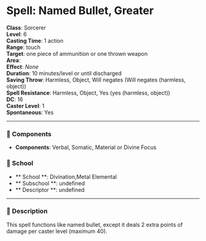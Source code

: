 
# Spell: Named Bullet, Greater
**Class**: Sorcerer  
**Level**: 6  
**Casting Time**: 1 action  
**Range**: touch  
**Target**: one piece of ammunition or one thrown weapon  
**Area**:   
**Effect**: _None_  
**Duration**: 10 minutes/level or until discharged  
**Saving Throw**: Harmless, Object, Will negates (Will negates (harmless, object))  
**Spell Resistance**: Harmless, Object, Yes (yes (harmless, object))  
**DC**: 16  
**Caster Level**: 1  
**Spontaneous**: Yes

---

### 🔮 Components
- **Components**: Verbal, Somatic, Material or Divine Focus

### 🏫 School
- ** School **: Divination,Metal Elemental
- ** Subschool **: undefined
- ** Descriptor **: undefined
---

### 📜 Description
This spell functions like named bullet, except it deals 2 extra points of damage per caster level (maximum 40).
